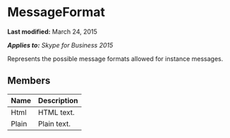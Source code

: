 
# MessageFormat 

 **Last modified:** March 24, 2015

 _**Applies to:** Skype for Business 2015_

Represents the possible message formats allowed for instance messages.


## Members





|**Name**|**Description**|
|:-----|:-----|
|Html|HTML text.|
|Plain|Plain text.|
